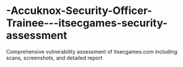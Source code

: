 # -Accuknox-Security-Officer-Trainee---itsecgames-security-assessment
Comprehensive vulnerability assessment of itsecgames.com including scans, screenshots, and detailed report
